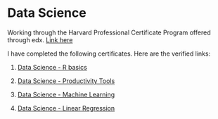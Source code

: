 # Data Science

Working through the Harvard Professional Certificate Program offered through edx. [Link here](https://www.edx.org/professional-certificate/harvardx-data-science)  

I have completed the following certificates. Here are the verified links:

1. [Data Science - R basics](https://courses.edx.org/certificates/f04370af3c134c8db311844f5bf3fbf0)

2. [Data Science - Productivity Tools](https://courses.edx.org/certificates/9f4099565d5840919aa7007a1714c970)

3. [Data Science - Machine Learning](https://courses.edx.org/certificates/f843dadab26441ae9162d12381e889c4)

4. [Data Science - Linear Regression](file:///C:/Users/SairaWalia/Desktop/edx%20certs/HarvardX%20PH125.7x%20Certificate%20_%20edX.html)
